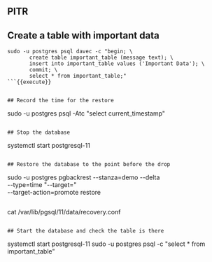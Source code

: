 ## PITR

## Create a table with important data
```
sudo -u postgres psql davec -c "begin; \
       create table important_table (message text); \
       insert into important_table values ('Important Data'); \
       commit; \
       select * from important_table;"
```{{execute}} 


## Record the time for the restore
```
sudo -u postgres psql -Atc "select current_timestamp"
```{{execute}}

## Stop the database
```
systemctl start postgresql-11
```{{execute}}

## Restore the database to the point before the drop
```
sudo -u postgres pgbackrest --stanza=demo --delta \
       --type=time "--target=<time from previous step>" \
       --target-action=promote restore
```
```
cat /var/lib/pgsql/11/data/recovery.conf
```{{execute}}

## Start the database and check the table is there
```
systemctl start postgresql-11
sudo -u postgres psql -c "select * from important_table"
```{{execute}}

